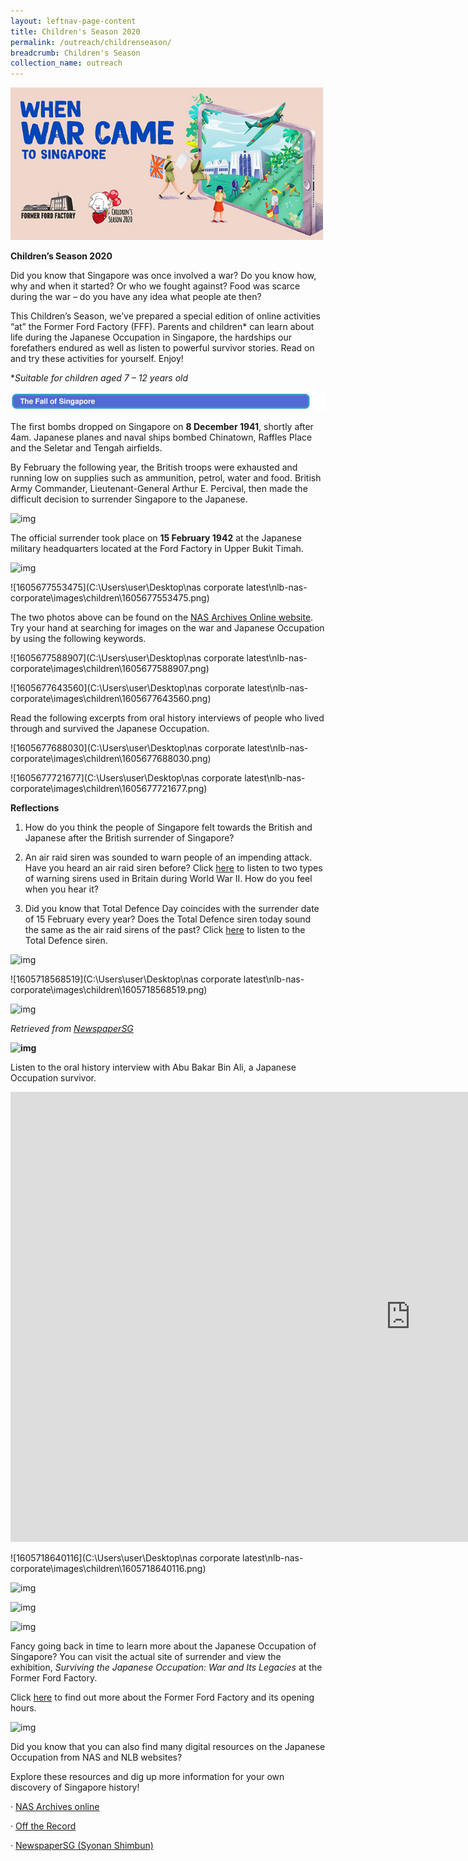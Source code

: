 ```yaml
---
layout: leftnav-page-content
title: Children's Season 2020
permalink: /outreach/childrenseason/
breadcrumb: Children's Season
collection_name: outreach
---
```


<img src="/images/children/1605677377788.png" alt="When War Came to Singapore" style="width:500px;"/>

**Children’s Season 2020**

Did you know that Singapore was once involved a war? Do you know how, why and when it started? Or who we fought against? Food was scarce during the war – do you have any idea what people ate then?

This Children’s Season, we’ve prepared a special edition of online activities “at” the Former Ford Factory (FFF). Parents and children* can learn about life during the Japanese Occupation in Singapore, the hardships our forefathers endured as well as listen to powerful survivor stories. Read on and try these activities for yourself. Enjoy! 

**Suitable for children aged 7 – 12 years old*

<img src="/images/children/1605677473466.png" alt="The Fall of Singapore"/>

The first bombs dropped on Singapore on **8 December 1941**, shortly after 4am. Japanese planes and naval ships bombed Chinatown, Raffles Place and the Seletar and Tengah airfields. 

By February the following year, the British troops were exhausted and running low on supplies such as ammunition, petrol, water and food. British Army Commander, Lieutenant-General Arthur E. Percival, then made the difficult decision to surrender Singapore to the Japanese.

![img](file:///C:/Users/user/AppData/Local/Temp/msohtmlclip1/01/clip_image006.jpg)

The official surrender took place on **15 February 1942** at the Japanese military headquarters located at the Ford Factory in Upper Bukit Timah. 

![img](file:///C:/Users/user/AppData/Local/Temp/msohtmlclip1/01/clip_image008.jpg)

![1605677553475](C:\Users\user\Desktop\nas corporate latest\nlb-nas-corporate\images\children\1605677553475.png)

The two photos above can be found on the [NAS Archives Online website](https://www.nas.gov.sg/archivesonline/photographs/). Try your hand at searching for images on the war and Japanese Occupation by using the following keywords.

 ![1605677588907](C:\Users\user\Desktop\nas corporate latest\nlb-nas-corporate\images\children\1605677588907.png)



![1605677643560](C:\Users\user\Desktop\nas corporate latest\nlb-nas-corporate\images\children\1605677643560.png)

Read the following excerpts from oral history interviews of people who lived through and survived the Japanese Occupation.

![1605677688030](C:\Users\user\Desktop\nas corporate latest\nlb-nas-corporate\images\children\1605677688030.png)



![1605677721677](C:\Users\user\Desktop\nas corporate latest\nlb-nas-corporate\images\children\1605677721677.png)

**Reflections**

1. How do you think the people of Singapore felt towards the British and Japanese after the British surrender of Singapore? 

2. An air raid siren was sounded to warn people of an impending attack. Have you heard an air raid siren before? Click [here](https://youtu.be/UkjZmjzvpBo) to listen to two types of warning sirens used in Britain during World War II. How do you feel when you hear it? 

3. Did you know that Total Defence Day coincides with the surrender date of 15 February every year? Does the Total Defence siren today sound the same as the air raid sirens of the past? Click [here](https://www.scdf.gov.sg/home/civil-defence-shelter/public-warning-system) to listen to the Total Defence siren. 

 

 

 

![img](file:///C:/Users/user/AppData/Local/Temp/msohtmlclip1/01/clip_image020.jpg)

![1605718568519](C:\Users\user\Desktop\nas corporate latest\nlb-nas-corporate\images\children\1605718568519.png)

![img](file:///C:/Users/user/AppData/Local/Temp/msohtmlclip1/01/clip_image024.jpg)

*Retrieved from* [*NewspaperSG*](http://eresources.nlb.gov.sg/newspapers/Digitised/Article/syonantimes19440414-1.2.20)

**![img](file:///C:/Users/user/AppData/Local/Temp/msohtmlclip1/01/clip_image026.jpg)** 

Listen to the oral history interview with Abu Bakar Bin Ali, a Japanese Occupation survivor.  

 <div class="bp-youtube">

<iframe width="1280" height="720" src="https://www.youtube.com/embed/eKzsqr37imw" frameborder="0" allow="accelerometer; autoplay; clipboard-write; encrypted-media; gyroscope; picture-in-picture" allowfullscreen></iframe>



![1605718640116](C:\Users\user\Desktop\nas corporate latest\nlb-nas-corporate\images\children\1605718640116.png)

 ![img](file:///C:/Users/user/AppData/Local/Temp/msohtmlclip1/01/clip_image030.gif)

 

![img](file:///C:/Users/user/AppData/Local/Temp/msohtmlclip1/01/clip_image032.jpg)

![img](file:///C:/Users/user/AppData/Local/Temp/msohtmlclip1/01/clip_image034.jpg)

Fancy going back in time to learn more about the Japanese Occupation of Singapore? You can visit the actual site of surrender and view the exhibition, *Surviving the Japanese Occupation: War and Its Legacies* at the Former Ford Factory.  

Click [here](https://corporate.nas.gov.sg/former-ford-factory/overview/) to find out more about the Former Ford Factory and its opening hours. 

 

![img](file:///C:/Users/user/AppData/Local/Temp/msohtmlclip1/01/clip_image036.jpg)

Did you know that you can also find many digital resources on the Japanese Occupation from NAS and NLB websites? 

Explore these resources and dig up more information for your own discovery of Singapore history!

·       [NAS Archives online](https://www.nas.gov.sg/archivesonline/)

·       [Off the Record](https://corporate.nas.gov.sg/media/)

·       [NewspaperSG (Syonan Shimbun)](https://eresources.nlb.gov.sg/newspapers/BrowseNewspaper?nid=syonantimes&tvw=DG)

 

 

 